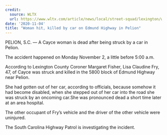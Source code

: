 ```yaml
---
credit:
  source: WLTX
  url: https://www.wltx.com/article/news/local/street-squad/lexington/woman-hit-killed-by-car-on-edmund-highway-in-pelion/101-f6625167-8e80-4435-9a72-e976c129198b
date: '2020-11-04'
title: "Woman hit, killed by car on Edmund Highway in Pelion"
---
```

PELION, S.C. — A Cayce woman is dead after being struck by a car in Pelion. 

The accident happened on Monday November 2, a little before 5:00 a.m.

According to Lexington County Coroner Margaret Fisher, Lisa Claudine Fry, 47, of Cayce was struck and killed in the 5800 block of Edmund Highway near Pelion. 

She had gotten out of her car, according to officials, because somehow it had become disabled, when she stepped out of her car into the road she was struck by an oncoming car.She was pronounced dead a short time later at an area hospital.

The other occupant of Fry’s vehicle and the driver of the other vehicle were uninjured. 

The South Carolina Highway Patrol is investigating the incident.
